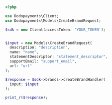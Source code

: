 ```php
<?php

use Dodopayments\Client;
use Dodopayments\Models\CreateBrandRequest;

$sdk = new Client(accessToken: 'YOUR_TOKEN');


$input = new Models\CreateBrandRequest(
  description: "description",
  name: "name",
  statementDescriptor: "statement_descriptor",
  supportEmail: "support_email",
  url: "url"
);

$response = $sdk->brands->createBrandHandler(
  input: $input
);

print_r($response);

```


<!-- This file was generated by liblab | https://liblab.com/ -->